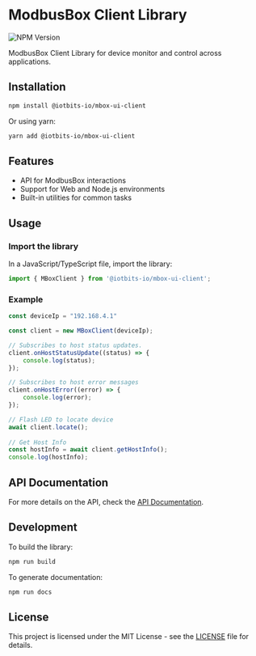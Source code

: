 # ModbusBox Client Library

![NPM Version](https://img.shields.io/npm/v/@iotbits-io/mbox-ui-client?style=flat-square)

ModbusBox Client Library for device monitor and control across applications.

## Installation

```bash
npm install @iotbits-io/mbox-ui-client
```

Or using yarn:

```bash
yarn add @iotbits-io/mbox-ui-client
```

## Features

- API for ModbusBox interactions
- Support for Web and Node.js environments
- Built-in utilities for common tasks

## Usage

### Import the library

In a JavaScript/TypeScript file, import the library:

```javascript
import { MBoxClient } from '@iotbits-io/mbox-ui-client';
```

### Example

```javascript
const deviceIp = "192.168.4.1"

const client = new MBoxClient(deviceIp);

// Subscribes to host status updates.
client.onHostStatusUpdate((status) => {
    console.log(status);
});

// Subscribes to host error messages
client.onHostError((error) => {
    console.log(error);
});

// Flash LED to locate device
await client.locate();
 
// Get Host Info 
const hostInfo = await client.getHostInfo();
console.log(hostInfo);

```

## API Documentation

For more details on the API, check the [API Documentation](https://iotbits-us.github.io/mbox-ui-client/).

## Development

To build the library:

```bash
npm run build
```

To generate documentation:

```bash
npm run docs
```

## License

This project is licensed under the MIT License - see the [LICENSE](LICENSE) file for details.
